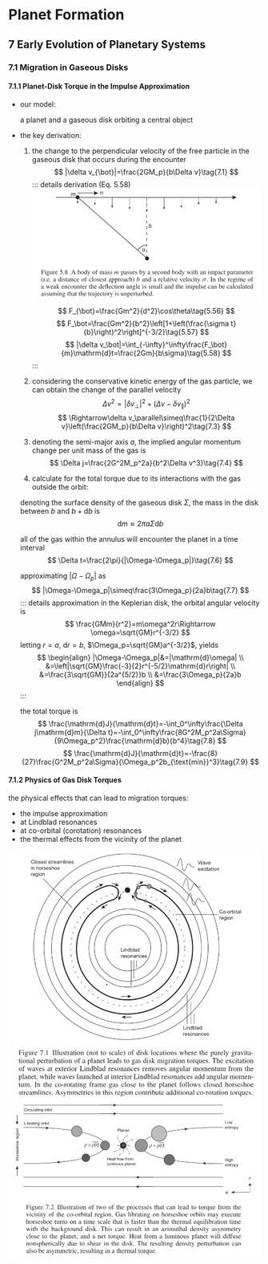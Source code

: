 # Planet Formation

## 7 Early Evolution of Planetary Systems

### 7.1 Migration in Gaseous Disks

#### 7.1.1 Planet-Disk Torque in the Impulse Approximation

- our model:
  
  a planet and a gaseous disk orbiting a central object

- the key derivation:

  1. the change to the perpendicular velocity of the free particle in the gaseous disk that occurs during the encounter
  $$
  |\delta v_{\bot}|=\frac{2GM_p}{b\Delta v}\tag{7.1}
  $$
  ::: details derivation (Eq. 5.58)
  ![Figure 5.8 encounter](./planet_formation_fig/F5.8.png)
  $$
  F_{\bot}=\frac{Gm^2}{d^2}\cos\theta\tag{5.56}
  $$
  $$
  F_\bot=\frac{Gm^2}{b^2}\left[1+\left(\frac{\sigma t}{b}\right)^2\right]^{-3/2}\tag{5.57}
  $$
  $$
  |\delta v_\bot|=\int_{-\infty}^\infty\frac{F_\bot}{m}\mathrm{d}t=\frac{2Gm}{b\sigma}\tag{5.58}
  $$
  :::

  2. considering the conservative kinetic energy of the gas particle, we can obtain the change of the parallel velocity
  $$
  \Delta v^2=|\delta v_\bot|^2+(\Delta v-\delta v_\parallel)^2\tag{7.2}
  $$
  $$
  \Rightarrow\delta v_\parallel\simeq\frac{1}{2\Delta v}\left(\frac{2GM_p}{b\Delta v}\right)^2\tag{7.3}
  $$

  3. denoting the semi-major axis $a$, the implied angular momentum change per unit mass of the gas is
  $$
  \Delta j=\frac{2G^2M_p^2a}{b^2\Delta v^3}\tag{7.4}
  $$

  4. calculate for the total torque due to its interactions with the gas outside the orbit:
  
  denoting the surface density of the gaseous disk $\Sigma$, the mass in the disk between $b$ and $b+\mathrm{d}b$ is
  $$
  \mathrm{d}m\approx2\pi a\Sigma\mathrm{d}b\tag{7.5}
  $$

  all of the gas within the annulus will encounter the planet in a time interval
  $$
  \Delta t=\frac{2\pi}{|\Omega-\Omega_p|}\tag{7.6}
  $$

  approximating $|\Omega-\Omega_p|$ as
  $$
  |\Omega-\Omega_p|\simeq\frac{3\Omega_p}{2a}b\tag{7.7}
  $$
  ::: details approximation
  in the Keplerian disk, the orbital angular velocity is
  $$
  \frac{GMm}{r^2}=m\omega^2r\Rightarrow \omega=\sqrt{GM}r^{-3/2}
  $$
  letting $r=a$, $\mathrm{d}r=b$, $\Omega_p=\sqrt{GM}a^{-3/2}$, yields
  $$
  \begin{align}
  |\Omega-\Omega_p|&=|\mathrm{d}\omega| \\
  &=\left|\sqrt{GM}\frac{-3}{2}r^{-5/2}\mathrm{d}r\right| \\
  &=\frac{3\sqrt{GM}}{2a^{5/2}}b \\
  &=\frac{3\Omega_p}{2a}b
  \end{align}
  $$
  :::

  the total torque is
  $$
  \frac{\mathrm{d}J}{\mathrm{d}t}=-\int_0^\infty\frac{\Delta j\mathrm{d}m}{\Delta t}=-\int_0^\infty\frac{8G^2M_p^2a\Sigma}{9\Omega_p^2}\frac{\mathrm{d}b}{b^4}\tag{7.8}
  $$
  $$
  \frac{\mathrm{d}J}{\mathrm{d}t}=-\frac{8}{27}\frac{G^2M_p^2a\Sigma}{\Omega_p^2b_{\text{min}}^3}\tag{7.9}
  $$

#### 7.1.2 Physics of Gas Disk Torques

the physical effects that can lead to migration torques:
- the impulse approximation
- at Lindblad resonances
- at co-orbital (corotation) resonances
- the thermal effects from the vicinity of the planet

![Fig7.1](./planet_formation_fig/F7.1.png)
![Fig7.2](./planet_formation_fig/F7.2.png)
